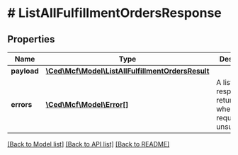 # # ListAllFulfillmentOrdersResponse

## Properties

Name | Type | Description | Notes
------------ | ------------- | ------------- | -------------
**payload** | [**\Ced\Mcf\Model\ListAllFulfillmentOrdersResult**](ListAllFulfillmentOrdersResult.md) |  | [optional]
**errors** | [**\Ced\Mcf\Model\Error[]**](Error.md) | A list of error responses returned when a request is unsuccessful. | [optional]

[[Back to Model list]](../../README.md#models) [[Back to API list]](../../README.md#endpoints) [[Back to README]](../../README.md)
